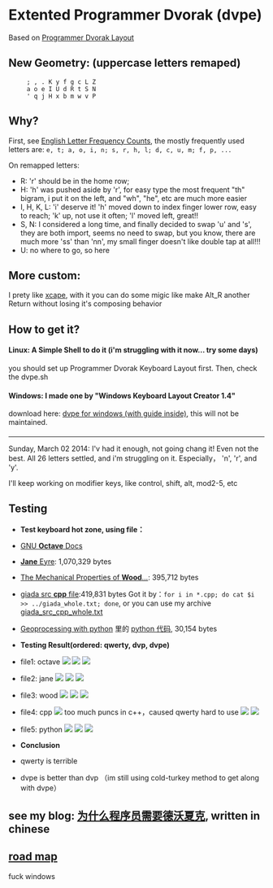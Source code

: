 Extented Programmer Dvorak (dvpe)
=================================


Based on [Programmer Dvorak Layout](http://www.kaufmann.no/roland/dvorak/)

## New Geometry: (uppercase letters remaped)

```
     ; , . K y f g c L Z
     a o e I U d R t S N
     ' q j H x b m w v P
```


## Why?
First, see [English Letter Frequency Counts](http://norvig.com/mayzner.html),
the mostly frequently used letters are:
`e, t; a, o, i, n; s, r, h, l; d, c, u, m; f, p, ...`

On remapped letters:
 - R: 'r' should be in the home row;
 - H: 'h' was pushed aside by 'r', for easy type the most frequent "th" bigram, i put it on the left, and "wh", "he", etc are much more easier
 - I, H, K, L: 'i' deserve it! 'h' moved down to index finger lower row, easy to reach; 'k' up, not use it often; 'l' moved left, great!!
 - S, N: I considered a long time, and finally decided to swap 'u' and 's', they are both import, seems no need to swap, but you know, there are much more 'ss' than 'nn', my small finger doesn't like double tap at all!!!
 - U: no where to go, so here

## More custom:
I prety like [xcape](https://github.com/alols/xcape), with it you can do some migic like make Alt_R another Return without losing it's composing behavior


## How to get it?
#### Linux: A Simple Shell to do it (i'm struggling with it now... try some days) 
you should set up Programmer Dvorak Keyboard Layout first. Then, check the dvpe.sh


#### Windows: I made one by "Windows Keyboard Layout Creator 1.4"
download here: [dvpe for windows (with guide inside)](http://gnat-tang-archive.qiniudn.com/dvpe.7z), this will not be maintained.


####

---
Sunday, March 02 2014:
I'v had it enough, not going chang it! Even not the best.
All 26 letters settled, and i'm struggling on it. Especially， 'n', 'r', and 'y'.

I'll keep working on modifier keys, like control, shift, alt, mod2-5, etc

## Testing
- **Test keyboard hot zone, using file：**
 - [GNU **Octave** Docs](http://www.gnu.org/software/octave/doc/interpreter/)
 - [**Jane** Eyre](http://www.gutenberg.org/files/1260/1260.txt): 1,070,329 bytes
 - [The Mechanical Properties of **Wood**...](http://www.gutenberg.org/cache/epub/12299/pg12299.txt): 395,712 bytes
 - [giada src **cpp** file](http://www.giadamusic.com/download):419,831 bytes
Got it by：`for i in *.cpp; do cat $i >> ../giada_whole.txt; done`,
or you can use my archive [giada_src_cpp_whole.txt](http://gnat-tang-shared-image.qiniudn.com/giada_whole.txt)
 - [Geoprocessing with python](http://jianshu.io/p/a710e7656ddb) 里的 [python 代码](http://gnat-tang-archive.qiniudn.com/geoprocessing_with_python_whole.txt), 30,154 bytes

- **Testing Result(ordered: qwerty, dvp, dvpe)**
 - file1: octave
![](http://gnat-tang-archive.qiniudn.com/aa.octave_qwerty.png)
![](http://gnat-tang-archive.qiniudn.com/ab.octave_dvp.png)
![](http://gnat-tang-archive.qiniudn.com/ac.octave_dvpe.png)
 - file2: jane
![](http://gnat-tang-archive.qiniudn.com/ba.jane_qwerty.png)
![](http://gnat-tang-archive.qiniudn.com/bb.jane_dvp.png)
![](http://gnat-tang-archive.qiniudn.com/bc.jane_dvpe.png)
 - file3: wood
![](http://gnat-tang-archive.qiniudn.com/ca.wood_qwerty.png)
![](http://gnat-tang-archive.qiniudn.com/cb.wood_dvp.png)
![](http://gnat-tang-archive.qiniudn.com/cc.wood_dvpe.png)
 - file4: cpp
![](http://gnat-tang-archive.qiniudn.com/da.cpp_qwerty.png)
too much puncs in c++，caused qwerty hard to use
![](http://gnat-tang-archive.qiniudn.com/db.cpp_dvp.png)
![](http://gnat-tang-archive.qiniudn.com/dc.cpp_dvpe.png)
 - file5: python
![](http://gnat-tang-archive.qiniudn.com/ea.python_qwerty.png)
![](http://gnat-tang-archive.qiniudn.com/eb.python_dvp.png)
![](http://gnat-tang-archive.qiniudn.com/ec.python_dvpe.png)

- **Conclusion**
 - qwerty is terrible
 - dvpe is better than dvp
（im still using cold-turkey method to get along with dvpe）

## see my blog: [为什么程序员需要德沃夏克](http://jianshu.io/p/2f56bed65e5c), written in chinese



## [road map](/roadmap.md)


fuck windows